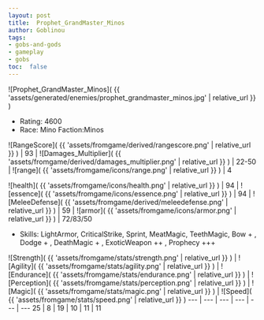 ```yaml
---
layout: post
title:  Prophet_GrandMaster_Minos
author: Goblinou
tags:
- gobs-and-gods
- gameplay
- gobs
toc:  false
---
```


![Prophet_GrandMaster_Minos]( {{ 'assets/generated/enemies/prophet_grandmaster_minos.jpg' | relative_url }} )
- Rating: 4600
- Race: Mino  Faction:Minos

![RangeScore]( {{ 'assets/fromgame/derived/rangescore.png' | relative_url }} ) | 93 | ![Damages_Multiplier]( {{ 'assets/fromgame/derived/damages_multiplier.png' | relative_url }} ) | 22-50 | ![range]( {{ 'assets/fromgame/icons/range.png' | relative_url }} ) | 4


![health]( {{ 'assets/fromgame/icons/health.png' | relative_url }} ) | 94 | ![essence]( {{ 'assets/fromgame/icons/essence.png' | relative_url }} ) | 94 | ![MeleeDefense]( {{ 'assets/fromgame/derived/meleedefense.png' | relative_url }} ) | 59 | ![armor]( {{ 'assets/fromgame/icons/armor.png' | relative_url }} ) | 72/83/50

* Skills: LightArmor, CriticalStrike, Sprint, MeatMagic, TeethMagic, Bow + , Dodge + , DeathMagic + , ExoticWeapon ++ , Prophecy +++ 

![Strength]( {{ 'assets/fromgame/stats/strength.png' | relative_url }} ) | ![Agility]( {{ 'assets/fromgame/stats/agility.png' | relative_url }} ) | ![Endurance]( {{ 'assets/fromgame/stats/endurance.png' | relative_url }} ) | ![Perception]( {{ 'assets/fromgame/stats/perception.png' | relative_url }} ) | ![Magic]( {{ 'assets/fromgame/stats/magic.png' | relative_url }} ) | ![Speed]( {{ 'assets/fromgame/stats/speed.png' | relative_url }} )
--- | --- | --- | --- | --- | ---
25 | 8 | 19 | 10 | 11 | 11
